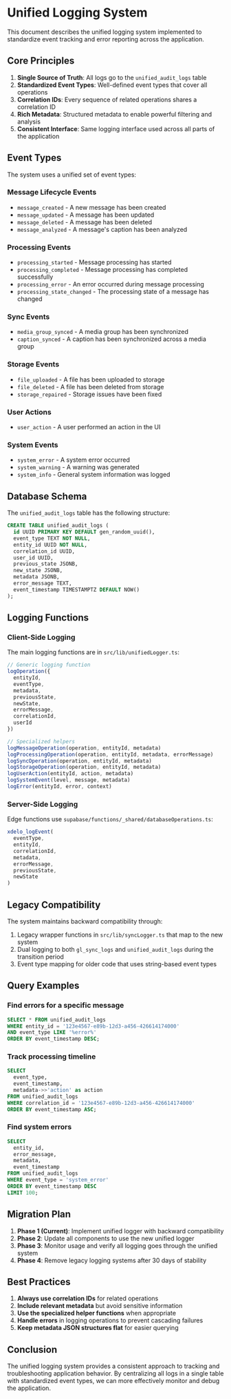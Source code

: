 
# Unified Logging System

This document describes the unified logging system implemented to standardize event tracking and error reporting across the application.

## Core Principles

1. **Single Source of Truth**: All logs go to the `unified_audit_logs` table
2. **Standardized Event Types**: Well-defined event types that cover all operations
3. **Correlation IDs**: Every sequence of related operations shares a correlation ID
4. **Rich Metadata**: Structured metadata to enable powerful filtering and analysis
5. **Consistent Interface**: Same logging interface used across all parts of the application

## Event Types

The system uses a unified set of event types:

### Message Lifecycle Events
- `message_created` - A new message has been created
- `message_updated` - A message has been updated
- `message_deleted` - A message has been deleted
- `message_analyzed` - A message's caption has been analyzed

### Processing Events
- `processing_started` - Message processing has started
- `processing_completed` - Message processing has completed successfully
- `processing_error` - An error occurred during message processing
- `processing_state_changed` - The processing state of a message has changed

### Sync Events
- `media_group_synced` - A media group has been synchronized
- `caption_synced` - A caption has been synchronized across a media group

### Storage Events
- `file_uploaded` - A file has been uploaded to storage
- `file_deleted` - A file has been deleted from storage
- `storage_repaired` - Storage issues have been fixed

### User Actions
- `user_action` - A user performed an action in the UI

### System Events
- `system_error` - A system error occurred
- `system_warning` - A warning was generated
- `system_info` - General system information was logged

## Database Schema

The `unified_audit_logs` table has the following structure:

```sql
CREATE TABLE unified_audit_logs (
  id UUID PRIMARY KEY DEFAULT gen_random_uuid(),
  event_type TEXT NOT NULL,
  entity_id UUID NOT NULL,
  correlation_id UUID,
  user_id UUID,
  previous_state JSONB,
  new_state JSONB,
  metadata JSONB,
  error_message TEXT,
  event_timestamp TIMESTAMPTZ DEFAULT NOW()
);
```

## Logging Functions

### Client-Side Logging

The main logging functions are in `src/lib/unifiedLogger.ts`:

```typescript
// Generic logging function
logOperation({
  entityId,
  eventType,
  metadata,
  previousState,
  newState,
  errorMessage,
  correlationId,
  userId
})

// Specialized helpers
logMessageOperation(operation, entityId, metadata)
logProcessingOperation(operation, entityId, metadata, errorMessage)
logSyncOperation(operation, entityId, metadata)
logStorageOperation(operation, entityId, metadata)
logUserAction(entityId, action, metadata)
logSystemEvent(level, message, metadata)
logError(entityId, error, context)
```

### Server-Side Logging

Edge functions use `supabase/functions/_shared/databaseOperations.ts`:

```typescript
xdelo_logEvent(
  eventType,
  entityId,
  correlationId,
  metadata,
  errorMessage,
  previousState,
  newState
)
```

## Legacy Compatibility

The system maintains backward compatibility through:

1. Legacy wrapper functions in `src/lib/syncLogger.ts` that map to the new system
2. Dual logging to both `gl_sync_logs` and `unified_audit_logs` during the transition period
3. Event type mapping for older code that uses string-based event types

## Query Examples

### Find errors for a specific message

```sql
SELECT * FROM unified_audit_logs
WHERE entity_id = '123e4567-e89b-12d3-a456-426614174000'
AND event_type LIKE '%error%'
ORDER BY event_timestamp DESC;
```

### Track processing timeline

```sql
SELECT 
  event_type, 
  event_timestamp,
  metadata->>'action' as action
FROM unified_audit_logs
WHERE correlation_id = '123e4567-e89b-12d3-a456-426614174000'
ORDER BY event_timestamp ASC;
```

### Find system errors

```sql
SELECT 
  entity_id,
  error_message,
  metadata,
  event_timestamp
FROM unified_audit_logs
WHERE event_type = 'system_error'
ORDER BY event_timestamp DESC
LIMIT 100;
```

## Migration Plan

1. **Phase 1 (Current)**: Implement unified logger with backward compatibility
2. **Phase 2**: Update all components to use the new unified logger
3. **Phase 3**: Monitor usage and verify all logging goes through the unified system
4. **Phase 4**: Remove legacy logging systems after 30 days of stability

## Best Practices

1. **Always use correlation IDs** for related operations
2. **Include relevant metadata** but avoid sensitive information
3. **Use the specialized helper functions** when appropriate
4. **Handle errors** in logging operations to prevent cascading failures
5. **Keep metadata JSON structures flat** for easier querying

## Conclusion

The unified logging system provides a consistent approach to tracking and troubleshooting application behavior. By centralizing all logs in a single table with standardized event types, we can more effectively monitor and debug the application.

